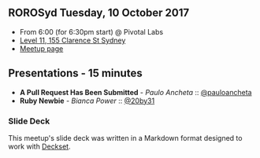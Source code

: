 ## ROROSyd Tuesday, 10 October 2017

- From 6:00 (for 6:30pm start) @ Pivotal Labs
- [Level 11, 155 Clarence St Sydney](https://goo.gl/maps/k6v9wdomLWF2)
- [Meetup page](https://www.meetup.com/Ruby-On-Rails-Oceania-Sydney/events/qmvmqnywnbnb/)

## Presentations - 15 minutes
- **A Pull Request Has Been Submitted** - _Paulo Ancheta_ :: [@pauloancheta](https://twitter.com/pauloancheta) 
- **Ruby Newbie** - _Bianca Power_ :: [@20by31](https://twitter.com/20by31)

### Slide Deck

This meetup's slide deck was written in a Markdown format designed to work with
[Deckset](https://www.decksetapp.com/).
